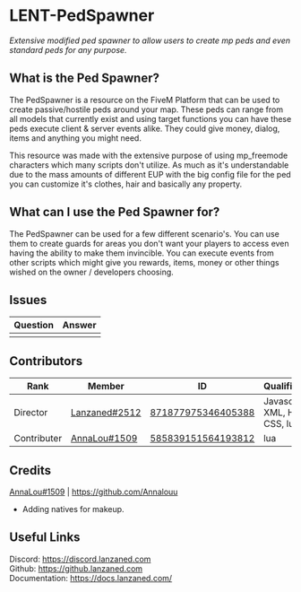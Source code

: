 # LENT-PedSpawner
*Extensive modified ped spawner to allow users to create mp peds and even standard peds for any purpose.*

## What is the Ped Spawner?
The PedSpawner is a resource on the FiveM Platform that can be used to create passive/hostile peds around your map. These peds can range from all models that currently exist and using target functions you can have these peds execute client & server events alike. They could give money, dialog, items and anything you might need.

This resource was made with the extensive purpose of using mp_freemode characters which many scripts don't utilize. As much as it's understandable due to the mass amounts of different EUP with the big config file for the ped you can customize it's clothes, hair and basically any property. 

## What can I use the Ped Spawner for?
The PedSpawner can be used for a few different scenario's. You can use them to create guards for areas you don't want your players to access even having the ability to make them invincible. You can execute events from other scripts which might give you rewards, items, money or other things wished on the owner / developers choosing.

## Issues
|  Question |  Answer |
|----       |----     |
|           |         |

## Contributors
|  Rank       |  Member       | ID                 | Qualifications                       |
|----         |----           |----                |----                                  |
| Director    | [Lanzaned#2512](https://discordapp.com/users/871877975346405388) | [871877975346405388](https://discordapp.com/users/871877975346405388) | Javascript, XML, HTML, CSS, lua, SQL |
| Contributer | [AnnaLou#1509](https://discordapp.com/users/585839151564193812) | [585839151564193812](https://discordapp.com/users/585839151564193812) | lua |

## Credits
[AnnaLou#1509](https://discordapp.com/users/585839151564193812) | https://github.com/Annalouu
- Adding natives for makeup.

## Useful Links 
Discord: https://discord.lanzaned.com<br>
Github: https://github.lanzaned.com<br>
Documentation: https://docs.lanzaned.com/